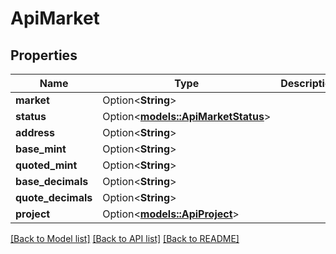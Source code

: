 # ApiMarket

## Properties

Name | Type | Description | Notes
------------ | ------------- | ------------- | -------------
**market** | Option<**String**> |  | [optional]
**status** | Option<[**models::ApiMarketStatus**](apiMarketStatus.md)> |  | [optional]
**address** | Option<**String**> |  | [optional]
**base_mint** | Option<**String**> |  | [optional]
**quoted_mint** | Option<**String**> |  | [optional]
**base_decimals** | Option<**String**> |  | [optional]
**quote_decimals** | Option<**String**> |  | [optional]
**project** | Option<[**models::ApiProject**](apiProject.md)> |  | [optional]

[[Back to Model list]](../README.md#documentation-for-models) [[Back to API list]](../README.md#documentation-for-api-endpoints) [[Back to README]](../README.md)


